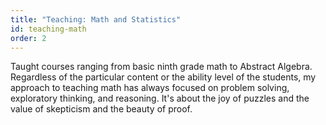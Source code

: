 ```yaml
---
title: "Teaching: Math and Statistics"
id: teaching-math
order: 2
---
```


Taught courses ranging from basic ninth grade math to Abstract Algebra.  Regardless of the particular content or the ability level of the students, my approach to teaching math has always focused on problem solving, exploratory thinking, and reasoning.  It's about the joy of puzzles and the value of skepticism and the beauty of proof.
